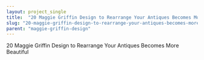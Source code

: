 ```yaml
---
layout: project_single
title:  "20 Maggie Griffin Design to Rearrange Your Antiques Becomes More Beautiful"
slug: "20-maggie-griffin-design-to-rearrange-your-antiques-becomes-more-beautiful"
parent: "maggie-griffin-design"
---
```

20 Maggie Griffin Design to Rearrange Your Antiques Becomes More Beautiful